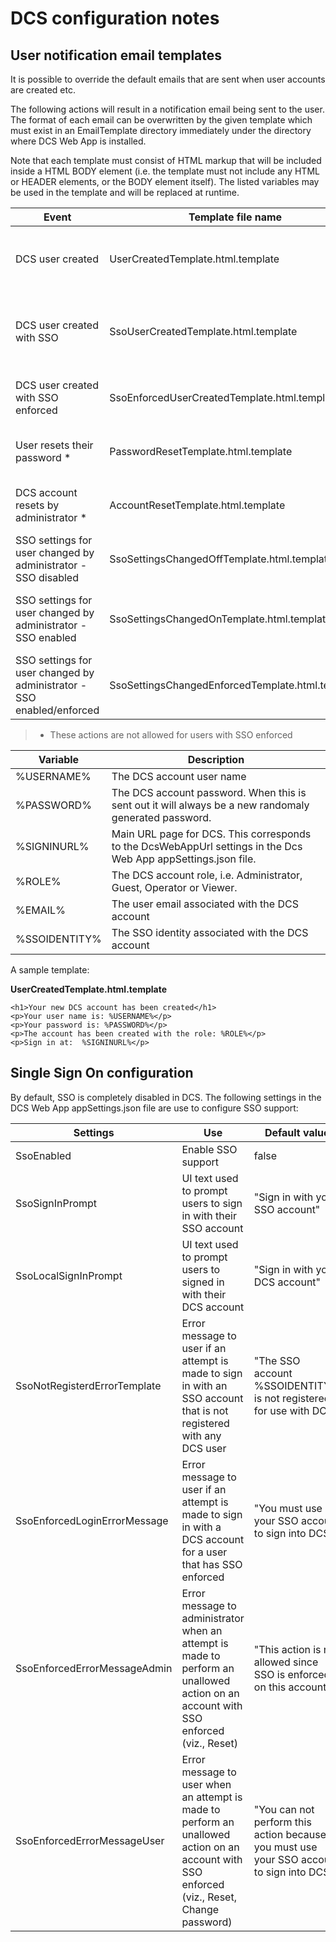 # DCS configuration notes
## User notification email templates
It is possible to override the default emails that are sent when user accounts are created etc.

The following actions will result in a notification email being sent to the user. 
The format of each email can be overwritten by the given template which must exist in an EmailTemplate
directory immediately under the directory where DCS Web App is installed.

Note that each template must consist of HTML markup that will be included inside a HTML BODY element
(i.e. the template must not include any HTML or HEADER elements, or the BODY element itself). 
The listed variables may be used in the template and will be replaced at runtime.

Event | Template file name | Variables
------|--------------------|----------
DCS user created | UserCreatedTemplate.html.template | %USERNAME%, %PASSWORD%, %SIGNINURL%, %ROLE%, %EMAIL%
DCS user created with SSO | SsoUserCreatedTemplate.html.template | %SSOIDENTITY%, %USERNAME%, %PASSWORD%, %SIGNINURL%, %ROLE%, %EMAIL%
DCS user created with SSO enforced | SsoEnforcedUserCreatedTemplate.html.template | %SSOIDENTITY%, %SIGNINURL%, %ROLE%, %EMAIL%
User resets their password * | PasswordResetTemplate.html.template | %USERNAME%, %PASSWORD%, %SIGNINURL%, %EMAIL%
DCS account resets by administrator * | AccountResetTemplate.html.template | %USERNAME%, %PASSWORD%, %SIGNINURL%, %EMAIL%
SSO settings for user changed by administrator - SSO disabled | SsoSettingsChangedOffTemplate.html.template | %USERNAME%, %PASSWORD%, %SIGNINURL%, %EMAIL%
SSO settings for user changed by administrator - SSO enabled | SsoSettingsChangedOnTemplate.html.template | %SSOIDENTITY%, %USERNAME%, %PASSWORD%, %SIGNINURL%, %EMAIL%
SSO settings for user changed by administrator - SSO enabled/enforced| SsoSettingsChangedEnforcedTemplate.html.template | %SSOIDENTITY%, %SIGNINURL%, %EMAIL%

> * These actions are not allowed for users with SSO enforced

Variable | Description
---------|------------
%USERNAME% | The DCS account user name
%PASSWORD% | The DCS account password. When this is sent out it will always be a new randomaly generated password.
%SIGNINURL% | Main URL page for DCS. This corresponds to the DcsWebAppUrl settings in the Dcs Web App appSettings.json file. 
%ROLE% | The DCS account role, i.e. Administrator, Guest, Operator or Viewer.
%EMAIL% | The user email associated with the DCS account
%SSOIDENTITY% | The SSO identity associated with the DCS account

A sample template:

**UserCreatedTemplate.html.template**
```
<h1>Your new DCS account has been created</h1>
<p>Your user name is: %USERNAME%</p>
<p>Your password is: %PASSWORD%</p>
<p>The account has been created with the role: %ROLE%</p>
<p>Sign in at:  %SIGNINURL%</p>
```


## Single Sign On configuration

By default, SSO is completely disabled in DCS. 
The following settings in the DCS Web App appSettings.json file are use to configure SSO support:

Settings | Use | Default value 
---------|-----|--------------
SsoEnabled | Enable SSO support | false
SsoSignInPrompt | UI text used to prompt users to sign in with their SSO account | "Sign in with your SSO account"
SsoLocalSignInPrompt | UI text used to prompt users to signed in with their DCS account | "Sign in with your DCS account"
SsoNotRegisterdErrorTemplate | Error message to user if an attempt is made to sign in with an SSO account that is not registered with any DCS user | "The SSO account %SSOIDENTITY% is not registered for use with DCS"
SsoEnforcedLoginErrorMessage | Error message to user if an attempt is made to sign in with a DCS account for a user that has SSO enforced | "You must use your SSO account to sign into DCS"  
SsoEnforcedErrorMessageAdmin | Error message to administrator when an attempt is made to perform an unallowed action on an account with SSO enforced (viz., Reset) | "This action is not allowed since SSO is enforced on this account"
SsoEnforcedErrorMessageUser | Error message to user when an attempt is made to perform an unallowed action on an account with SSO enforced (viz., Reset, Change password) | "You can not perform this action because you must use your SSO account to sign into DCS"




